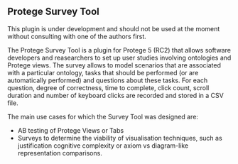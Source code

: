 ## Protege Survey Tool

This plugin is under development and should not be used at the moment without consulting with one of the authors first.

The Protege Survey Tool is a plugin for Protege 5 (RC2) that allows software developers and reasearchers to set up user studies involving ontologies and Protege views. The survey allows to model scenarios that are associated with a particular ontology, tasks that should be performed (or are automatically performed) and questions about these tasks. For each question, degree of correctness, time to complete, click count, scroll duration and number of keyboard clicks are recorded and stored in a CSV file.

The main use cases for which the Survey Tool was designed are:
* AB testing of Protege Views or Tabs
* Surveys to determine the viability of visualisation techniques, such as justification cognitive complexity or axiom vs diagram-like representation comparisons.